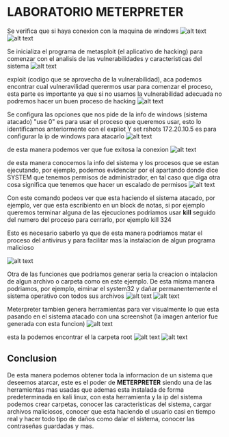 # LABORATORIO METERPRETER

Se verifica que si haya conexion con la maquina de windows
![alt text](img/image-1.png)
![alt text](img/image.png)

Se inicializa el programa de metasploit (el aplicativo de hacking) para comenzar con el analisis de las vulnerabilidades y caracteristicas del sistema
![alt text](img/image-2.png)

exploit (codigo que se aprovecha de la vulnerabilidad), aca podemos encontrar cual vulneravilidad querermos usar para comenzar el proceso, esta parte es importante ya que si no usamos la vulnerabilidad adecuada no podremos hacer un buen proceso de hacking
![alt text](img/image-3.png)

Se configura las opciones que nos pide de la info de windows (sistema atacado)
"use 0" es para usar el proceso que queremos usar, esto lo identificamos anteriormente con el expliot
Y set rshots 172.20.10.5 es para configurar la ip de windows para atacarlo
![alt text](img/image-4.png)

de esta manera podemos ver que fue exitosa la conexion
![alt text](img/image-5.png)

de esta manera conocemos la info del sistema y los procesos que se estan ejecutando, por ejemplo, podemos evidenciar por  el apartando donde dice SYSTEM que tenemos permisos de administrador, en tal caso que diga otra cosa significa que tenemos que hacer un escalado de permisos
![alt text](img/image-6.png)

Con este comando podeos ver que esta haciendo el sistema atacado, por ejemplo, ver que esta escribiento en un block de notas, si por ejemplo queremos terminar alguna de las ejecuciones podriamos usar **kill** seguido del numero del proceso para cerrarlo, por ejemplo kill 324

Esto es necesario saberlo ya que de esta manera podriamos matar el proceso del antivirus y para facilitar mas la instalacion de algun programa malicioso

![alt text](img/image-7.png)

Otra de las funciones que podriamos generar seria la creacion o intalacion de algun archivo o carpeta como en este ejemplo.
De esta misma manera podriamos, por ejemplo, eiminar el system32 y dañar permanentemente el sistema operativo con todos sus archivos
![alt text](img/image-8.png)
![alt text](img/image-11.png)

Meterpreter tambien genera herramientas para ver visualmente lo que esta pasando en el sistema atacado con una screenshot (la imagen anterior fue generada con esta funcion)
![alt text](img/image-9.png)

esta la podemos encontrar el la carpeta root 
![alt text](img/image-12.png)
![alt text](img/image-10.png)



## Conclusion
De esta manera podemos obtener toda la informacion de un sistema que deseemos atarcar, este es el poder de **METERPRETER** siendo una de las herramientas mas usadas que ademas esta instalada de forma predeterminada  en kali linux, con esta herramienta y la ip del sistema podemos crear carpetas, conocer las caracteristicas del sistema, cargar archivos maliciosos, conocer que esta haciendo el usuario casi en tiempo real y hacer todo tipo de daños como dalar el sistema, conocer las contraseñas guardadas y mas.